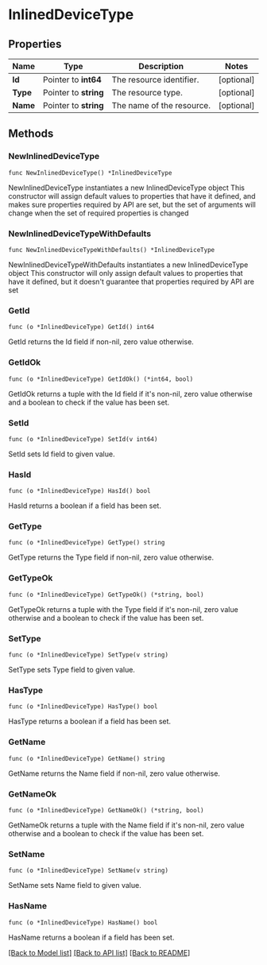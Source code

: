 # InlinedDeviceType

## Properties

Name | Type | Description | Notes
------------ | ------------- | ------------- | -------------
**Id** | Pointer to **int64** | The resource identifier. | [optional] 
**Type** | Pointer to **string** | The resource type. | [optional] 
**Name** | Pointer to **string** | The name of the resource. | [optional] 

## Methods

### NewInlinedDeviceType

`func NewInlinedDeviceType() *InlinedDeviceType`

NewInlinedDeviceType instantiates a new InlinedDeviceType object
This constructor will assign default values to properties that have it defined,
and makes sure properties required by API are set, but the set of arguments
will change when the set of required properties is changed

### NewInlinedDeviceTypeWithDefaults

`func NewInlinedDeviceTypeWithDefaults() *InlinedDeviceType`

NewInlinedDeviceTypeWithDefaults instantiates a new InlinedDeviceType object
This constructor will only assign default values to properties that have it defined,
but it doesn't guarantee that properties required by API are set

### GetId

`func (o *InlinedDeviceType) GetId() int64`

GetId returns the Id field if non-nil, zero value otherwise.

### GetIdOk

`func (o *InlinedDeviceType) GetIdOk() (*int64, bool)`

GetIdOk returns a tuple with the Id field if it's non-nil, zero value otherwise
and a boolean to check if the value has been set.

### SetId

`func (o *InlinedDeviceType) SetId(v int64)`

SetId sets Id field to given value.

### HasId

`func (o *InlinedDeviceType) HasId() bool`

HasId returns a boolean if a field has been set.

### GetType

`func (o *InlinedDeviceType) GetType() string`

GetType returns the Type field if non-nil, zero value otherwise.

### GetTypeOk

`func (o *InlinedDeviceType) GetTypeOk() (*string, bool)`

GetTypeOk returns a tuple with the Type field if it's non-nil, zero value otherwise
and a boolean to check if the value has been set.

### SetType

`func (o *InlinedDeviceType) SetType(v string)`

SetType sets Type field to given value.

### HasType

`func (o *InlinedDeviceType) HasType() bool`

HasType returns a boolean if a field has been set.

### GetName

`func (o *InlinedDeviceType) GetName() string`

GetName returns the Name field if non-nil, zero value otherwise.

### GetNameOk

`func (o *InlinedDeviceType) GetNameOk() (*string, bool)`

GetNameOk returns a tuple with the Name field if it's non-nil, zero value otherwise
and a boolean to check if the value has been set.

### SetName

`func (o *InlinedDeviceType) SetName(v string)`

SetName sets Name field to given value.

### HasName

`func (o *InlinedDeviceType) HasName() bool`

HasName returns a boolean if a field has been set.


[[Back to Model list]](../README.md#documentation-for-models) [[Back to API list]](../README.md#documentation-for-api-endpoints) [[Back to README]](../README.md)


